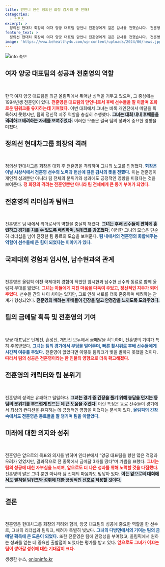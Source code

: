 ```yaml
---
title: 맏언니 헌신 정의선 회장 감사의 뜻 전해!
categories:
  - 스포츠
excerpt: >
  정의선 현대차 회장이 여자 양궁 대표팀 맏언니 전훈영에게 깊은 감사를 전했습니다. 전훈영은 후배들을 배려하며 팀의 성공에 큰 역할을 한 숨은 주역으로, 올림픽에서 금메달을 따낸 순간이 주목받고 있습니다!
feature_text: >
  정의선 현대차 회장이 여자 양궁 대표팀 맏언니 전훈영에게 깊은 감사를 전했습니다. 전훈영은 후배들을 배려하며 팀의 성공에 큰 역할을 한 숨은 주역으로, 올림픽에서 금메달을 따낸 순간이 주목받고 있습니다!
image: 'https://www.behealthy4u.com/wp-content/uploads/2024/06/news.jpg'
---
```


<p><img src="https://www.behealthy4u.com/wp-content/uploads/2024/06/news.jpg" alt="info 속보" /></p>

<h2 data-ke-size="size26">여자 양궁 대표팀의 성공과 전훈영의 역할</h2>

<p data-ke-size="size16">&nbsp;</p>

<p>한국 여자 양궁 대표팀은 최근 올림픽에서 뛰어난 성적을 거두고 있으며, 그 중심에는 1994년생 전훈영이 있다. <b><span style="color: #ee2323;">전훈영은 대표팀의 맏언니로서 후배 선수들을 잘 이끌며 조화로운 팀워크를 유지하는데 기여했다.</span></b> 이번 대회에서 그녀는 비록 개인전에서 메달을 획득하지 못했지만, 팀의 정신적 지주 역할을 충실히 수행했다. <b><span style="background-color: #21538527;">그녀는 대회 내내 후배들을 격려하고 배려하는 자세를 보여주었다.</span></b> 이러한 모습은 결국 팀의 성과에 중요한 영향을 미쳤다. </p>

<h2 data-ke-size="size26">정의선 현대차그룹 회장의 격려</h2>

<p data-ke-size="size16">&nbsp;</p>

<p>정의선 현대차그룹 회장은 대회 후 전훈영을 격려하며 그녀의 노고를 인정했다. <b><span style="color: #1a5490;">회장은 이날 시상식에서 전훈영 선수의 노력과 헌신에 깊은 감사의 뜻을 전했다.</span></b> 이는 전훈영이 개인적 성과뿐만 아니라 팀 전체의 분위기와 성과에도 긍정적인 영향을 미쳤다는 것을 보여준다. <b><span style="color: #ee2323;">정 회장의 격려는 전훈영뿐만 아니라 팀 전체에게 큰 동기 부여가 되었다.</span></b> </p>

<h2 data-ke-size="size26">전훈영의 리더십과 팀워크</h2>

<p data-ke-size="size16">&nbsp;</p>

<p>전훈영은 팀 내에서 리더로서의 역할을 충실히 해왔다. <b><span style="background-color: #21538527;">그녀는 후배 선수들이 편하게 훈련하고 경기를 치를 수 있도록 배려하며, 팀워크를 강조했다.</span></b> 이러한 그녀의 모습은 단순히 리더십을 넘어 진정한 팀 동료의 모습을 보여준다. <b><span style="color: #1a5490;">팀 내에서의 전훈영의 화합해주는 역할이 선수들에 큰 힘이 되었다는 이야기가 있다.</span></b> </p>

<h2 data-ke-size="size26">국제대회 경험과 임시현, 남수현과의 관계</h2>

<p data-ke-size="size16">&nbsp;</p>

<p>전훈영은 올림픽 이전 국제대회 경험이 적었던 임시현과 남수현 선수와 동료로 함께 올림픽 무대를 밟았다. <b><span style="color: #ee2323;">그녀는 이들에게 지친 마음을 다독여 주었고, 정신적인 지주가 되어주었다.</span></b> 선수들 간의 나이 차이는 있지만, 그로 인해 서로를 더욱 존중하며 배려하는 관계가 형성되었다. <b><span style="background-color: #21538527;">전훈영의 배려는 후배들이 긴장을 덜고 안정감을 느끼도록 도와주었다.</span></b> </p>

<h2 data-ke-size="size26">팀의 금메달 획득 및 전훈영의 기여</h2>

<p data-ke-size="size16">&nbsp;</p>

<p>양궁 대표팀은 단체전, 혼성전, 개인전 모두에서 금메달을 획득하며, 전훈영의 기여가 특히 주목받았다. <b><span style="color: #1a5490;">그녀는 팀의 경기에서 부담을 덜어주며, 빠른 활시위로 후배 선수들에게 시간적 여유를 주었다.</span></b> 전훈영이 없었다면 이렇듯 팀워크가 빛을 발하지 못했을 것이다. <b><span style="color: #ee2323;">따라서 팀의 성공은 전훈영이라는 한 인물의 영향으로 더욱 확고해졌다.</span></b></p>

<h2 data-ke-size="size26">전훈영의 캐릭터와 팀 분위기</h2>

<p data-ke-size="size16">&nbsp;</p>

<p>전훈영의 성격은 유쾌하고 털털하다. <b><span style="background-color: #21538527;">그녀는 경기 중 긴장을 풀기 위해 농담을 던지는 등 팀의 분위기를 부드럽게 만드는 데 큰 도움을 주었다.</span></b> 이런 특징은 동료 선수들이 경기에서 최상의 컨디션을 유지하는 데 긍정적인 영향을 미쳤다는 분석이 있다. <b><span style="color: #1a5490;">올림픽의 긴장 속에서도 전훈영은 동료들을 잘 챙기며 팀을 이끌었다.</span></b> </p>

<h2 data-ke-size="size26">미래에 대한 의지와 성취</h2>

<p data-ke-size="size16">&nbsp;</p>

<p>전훈영은 앞으로의 목표와 의지를 밝히며 인터뷰에서 “양궁 대표팀을 향한 많은 걱정과 우려가 있었지만, 결과적으로 전 종목에서 금메달 3개를 땄다”며 기쁨을 표했다. <b><span style="color: #ee2323;">그녀는 팀의 성공에 대한 자부심을 느끼며, 앞으로도 더 나은 성과를 위해 노력할 것을 다짐했다.</span></b> 전훈영의 말은 그녀 뿐만 아니라 팀 전체의 마음과도 맞닿아 있다. <b><span style="background-color: #21538527;">이는 앞으로의 대회에서도 펼쳐질 팀워크와 성취에 대한 긍정적인 신호로 작용할 것이다.</span></b></p>

<hr>

<h2>결론</h2>

<p data-ke-size="size16">&nbsp;</p>

<p>전훈영은 현대차그룹 회장의 격려와 함께, 양궁 대표팀의 성공에 중요한 역할을 한 선수로, 그녀의 리더십과 팀워크, 배려가 특별히 빛났다. <b><span style="color: #1a5490;">그녀의 다방면에서의 기여는 팀의 금메달 획득에 큰 도움이 되었다.</span></b> 또한 전훈영은 팀에 안정성을 부여했고, 올림픽에서 원하는 성과를 얻는 데 중요한 출발점이 되었다는 평가를 받고 있다. <b><span style="color: #ee2323;">앞으로도 그녀가 이끄는 팀이 쌓아갈 성취에 대한 기대감이 크다.</span></b></p>
생생한 뉴스, <a href="https://onioninfo.kr" rel="dofollow">onioninfo.kr</a>


